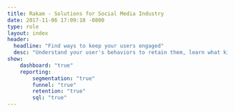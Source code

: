 ```yaml
---
title: Rakam - Solutions for Social Media Industry
date: 2017-11-06 17:09:18 -0800
type: role
layout: index
header:
  headline: "Find ways to keep your users engaged"
  desc: "Understand your user's behaviors to retain them, learn what kind of content creates engagement. Discover ways to make your customers come back to your platform."
show:
    dashboard: "true"
    reporting:
        segmentation: "true"
        funnel: "true"
        retention: "true"
        sql: "true"
---
```

